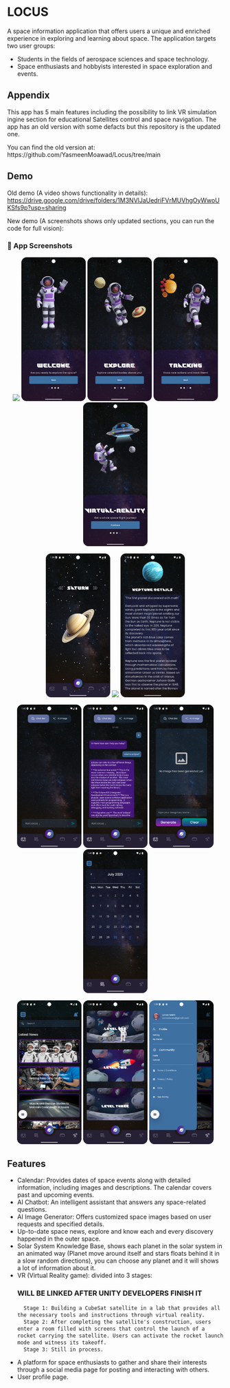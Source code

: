 # LOCUS

A space information application that offers users a unique and enriched experience in exploring and learning about space. 
The application targets two user groups:

- Students in the fields of aerospace sciences and space technology.
- Space enthusiasts and hobbyists interested in space exploration and events.


## Appendix

This app has 5 main features including the possibility to link VR simulation ingine section for educational Satellites control and space navigation. 
The app has an old version with some defacts but this repository is the updated one.
</p>
You can find the old version at: https://github.com/YasmeenMoawad/Locus/tree/main


## Demo

Old demo (A video shows functionality in details): https://drive.google.com/drive/folders/1M3NVlJaUedriFVrMUVhgOyWwoUKSfs9p?usp=sharing
</p>
New demo (A screenshots shows only updated sections, you can run the code for full vision):
<h3>📱 App Screenshots</h3>

<p align="center">
  <img src="screenshots/sc11.png" width="150"/>
  <img src="screenshots/sc12.png" width="150"/>
  <img src="screenshots/sc13.png" width="150"/>
  <img src="screenshots/sc14.png" width="150"/>
  <img src="screenshots/sc15.png" width="150"/>
</p>

<p align="center">
  <img src="screenshots/sc1.png" width="150"/>
  <img src="screenshots/sc2.png" width="150"/>
  <img src="screenshots/sc3.png" width="150"/>
</p>

<p align="center">
  <img src="screenshots/sc4.png" width="150"/>
  <img src="screenshots/sc5.png" width="150"/>
  <img src="screenshots/sc6.png" width="150"/>
  <img src="screenshots/sc7.png" width="150"/>
</p>

<p align="center">
  <img src="screenshots/sc8.png" width="150"/>
  <img src="screenshots/sc9.png" width="150"/>
  <img src="screenshots/sc10.png" width="150"/>
</p>


## Features

- Calendar: Provides dates of space events along with detailed information, including images and descriptions. The calendar covers past and upcoming events.
- AI Chatbot: An intelligent assistant that answers any space-related questions.
- AI Image Generator: Offers customized space images based on user requests and specified details.
- Up-to-date space news, explore and know each and every discovery happened in the outer space.
- Solar System Knowledge Base, shows each planet in the solar system in an animated way (Planet move around itself and stars floats behind it in a slow random directions), you can choose any planet and it will shows a lot of information about it.
- VR (Virtual Reality game): divided into 3 stages:
  ### WILL BE LINKED AFTER UNITY DEVELOPERS FINISH IT
        Stage 1: Building a CubeSat satellite in a lab that provides all the necessary tools and instructions through virtual reality.
        Stage 2: After completing the satellite's construction, users enter a room filled with screens that control the launch of a rocket carrying the satellite. Users can activate the rocket launch mode and witness its takeoff.
        Stage 3: Still in process.
- A platform for space enthusiasts to gather and share their interests through a social media page for posting and interacting with others.
- User profile page.
